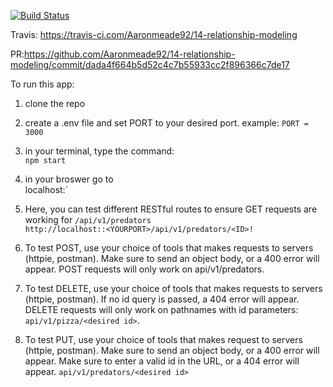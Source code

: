 [![Build Status](https://travis-ci.com/Aaronmeade92/14-relationship-modeling)](https://travis-ci.com/Aaronmeade92/14-relationship-modeling)

  Travis: https://travis-ci.com/Aaronmeade92/14-relationship-modeling  
  
  PR:https://github.com/Aaronmeade92/14-relationship-modeling/commit/dada4f664b5d52c4c7b55933cc2f896366c7de17
  
To run this app:

 1. clone the repo

 2. create a .env file and set PORT to your desired port.  example: `PORT = 3000` 
 3. in your terminal, type the command:  
      `npm start`  
 4. in your broswer go to  
      localhost:<YOURPORT>`  

 5. Here, you can test different RESTful routes to ensure GET requests are working for `/api/v1/predators`  
    `http://localhost::<YOURPORT>/api/v1/predators/<ID>!`   

 6. To test POST, use your choice of tools that makes requests to servers (httpie, postman). Make sure to send an object body, or a 400 error will appear. POST requests will only work on api/v1/predators.

 7. To test DELETE, use your choice of tools that makes requests to servers (httpie, postman). If no id query is passed, a 404 error will appear. DELETE requests will only work on pathnames with id parameters: `api/v1/pizza/<desired id>`.

 8. To test PUT, use your choice of tools that makes request to servers (httpie, postman). Make sure to send an object body, or a 400 error will appear. Make sure to enter a valid id in the URL, or a 404 error will appear. `api/v1/predators/<desired id>`